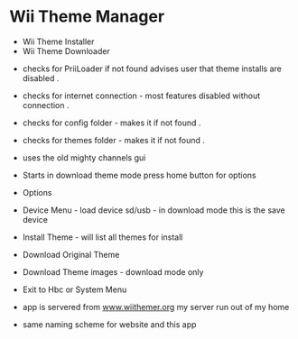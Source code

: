 # Wii Theme Manager
* Wii Theme Installer 
* Wii Theme Downloader
- checks for PriiLoader if not found advises user that theme installs are disabled .
- checks for internet connection - most features disabled without connection .
- checks for config folder - makes it if not found .
- checks for themes folder - makes it if not found .

- uses the old mighty channels gui
- Starts in download theme mode press home button for options
* Options
- Device Menu - load device sd/usb - in download mode this is the save device
- Install Theme - will list all themes for install 
- Download Original Theme
- Download Theme images - download mode only
- Exit to Hbc or System Menu

- app is servered from www.wiithemer.org my server run out of my home
- same naming scheme for website and this app
